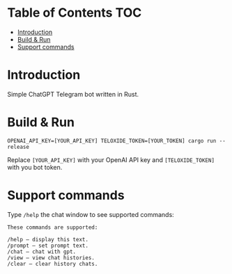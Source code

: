 # Table of Contents <span class="tag" tag-name="TOC"><span class="smallcaps">TOC</span></span>

- [Introduction](#introduction)
- [Build & Run](#build--run)
- [Support commands](#support-commands)

# Introduction

Simple ChatGPT Telegram bot written in Rust.

# Build & Run

``` rustic
OPENAI_API_KEY=[YOUR_API_KEY] TELOXIDE_TOKEN=[YOUR_TOKEN] cargo run --release
```

Replace `[YOUR_API_KEY]` with your OpenAI API key and `[TELOXIDE_TOKEN]` with you bot token.

# Support commands

Type `/help` the chat window to see supported commands:

``` example
These commands are supported:

/help — display this text.
/prompt — set prompt text.
/chat — chat with gpt.
/view — view chat histories.
/clear — clear history chats.
```
